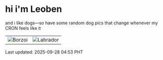 # hi i'm Leoben

and i like dogs—so have some random dog pics that change whenever my CRON feels like it

|  |  |
|--------|----------|
| ![Borzoi](https://random-dog-vercel.vercel.app/api/random-borzoi?v=1759006408) | ![Labrador](https://random-dog-vercel.vercel.app/api/random-labrador?v=1759006408) |

Last updated: 2025-09-28 04:53 PHT
